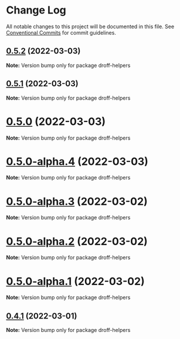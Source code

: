 # Change Log

All notable changes to this project will be documented in this file.
See [Conventional Commits](https://conventionalcommits.org) for commit guidelines.

## [0.5.2](https://github.com/tim-smart/droff/compare/droff-helpers@0.5.1...droff-helpers@0.5.2) (2022-03-03)

**Note:** Version bump only for package droff-helpers

## [0.5.1](https://github.com/tim-smart/droff/compare/droff-helpers@0.5.0...droff-helpers@0.5.1) (2022-03-03)

**Note:** Version bump only for package droff-helpers

# [0.5.0](https://github.com/tim-smart/droff/compare/droff-helpers@0.5.0-alpha.4...droff-helpers@0.5.0) (2022-03-03)

**Note:** Version bump only for package droff-helpers

# [0.5.0-alpha.4](https://github.com/tim-smart/droff/compare/droff-helpers@0.5.0-alpha.3...droff-helpers@0.5.0-alpha.4) (2022-03-03)

**Note:** Version bump only for package droff-helpers

# [0.5.0-alpha.3](https://github.com/tim-smart/droff/compare/droff-helpers@0.5.0-alpha.2...droff-helpers@0.5.0-alpha.3) (2022-03-02)

**Note:** Version bump only for package droff-helpers

# [0.5.0-alpha.2](https://github.com/tim-smart/droff/compare/droff-helpers@0.5.0-alpha.1...droff-helpers@0.5.0-alpha.2) (2022-03-02)

**Note:** Version bump only for package droff-helpers

# [0.5.0-alpha.1](https://github.com/tim-smart/droff/compare/droff-helpers@0.5.0-alpha.0...droff-helpers@0.5.0-alpha.1) (2022-03-02)

**Note:** Version bump only for package droff-helpers

## [0.4.1](https://github.com/tim-smart/droff/compare/droff-helpers@0.4.1-alpha.4...droff-helpers@0.4.1) (2022-03-01)

**Note:** Version bump only for package droff-helpers
